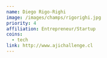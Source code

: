 ```yaml
---
name: Diego Rigo-Righi
image: /images/champs/rigorighi.jpg
priority: 4
affiliation: Entrepreneur/Startup
coins:
  - tech
link: http://www.ajichallenge.cl
---
```

